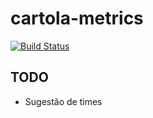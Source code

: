 # cartola-metrics

[![Build Status](https://travis-ci.com/samfrezza/cartola-metrics.svg?token=rQQA2pTSzvYiH8bWopbp&branch=master)](https://travis-ci.com/samfrezza/cartola-metrics)



**TODO**
-
- Sugestão de times
